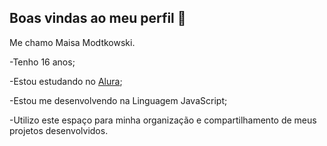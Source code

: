 ## Boas vindas ao meu perfil 💜

Me chamo Maisa Modtkowski.

-Tenho 16 anos;

-Estou estudando no [Alura](https://www.alura.com.br);

-Estou me desenvolvendo na Linguagem JavaScript;

-Utilizo este espaço para minha organização e compartilhamento de meus projetos desenvolvidos.
